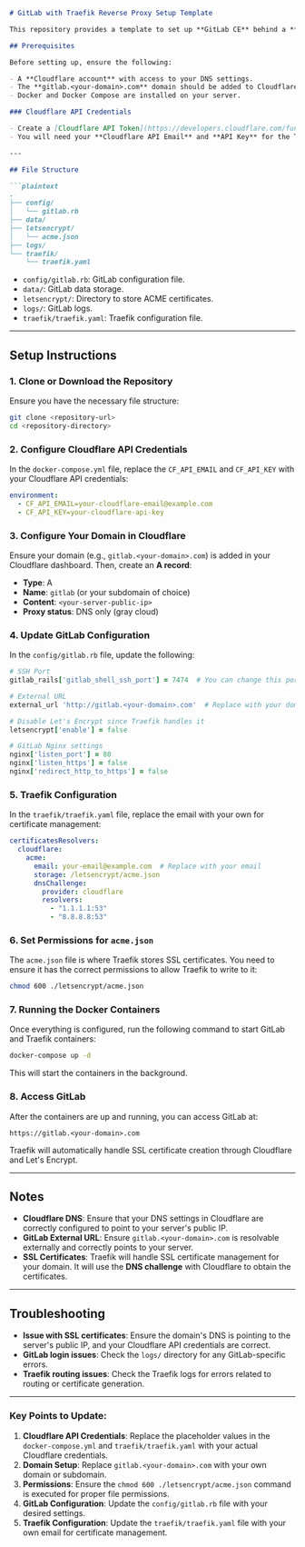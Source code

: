 ```markdown
# GitLab with Traefik Reverse Proxy Setup Template

This repository provides a template to set up **GitLab CE** behind a **Traefik reverse proxy** using **Docker**. The setup includes **Cloudflare DNS** for SSL certificate management using **Let's Encrypt** and **DNS challenge**.

## Prerequisites

Before setting up, ensure the following:

- A **Cloudflare account** with access to your DNS settings.
- The **gitlab.<your-domain>.com** domain should be added to Cloudflare and point to the server’s public IP.
- Docker and Docker Compose are installed on your server.

### Cloudflare API Credentials

- Create a [Cloudflare API Token](https://developers.cloudflare.com/fundamentals/api/) with permissions to manage DNS records.
- You will need your **Cloudflare API Email** and **API Key** for the Traefik configuration.

---

## File Structure

```plaintext
.
├── config/
│   └── gitlab.rb
├── data/
├── letsencrypt/
│   └── acme.json
├── logs/
└── traefik/
    └── traefik.yaml
```

- `config/gitlab.rb`: GitLab configuration file.
- `data/`: GitLab data storage.
- `letsencrypt/`: Directory to store ACME certificates.
- `logs/`: GitLab logs.
- `traefik/traefik.yaml`: Traefik configuration file.

---

## Setup Instructions

### 1. Clone or Download the Repository

Ensure you have the necessary file structure:

```bash
git clone <repository-url>
cd <repository-directory>
```

### 2. Configure Cloudflare API Credentials

In the `docker-compose.yml` file, replace the `CF_API_EMAIL` and `CF_API_KEY` with your Cloudflare API credentials:

```yaml
environment:
  - CF_API_EMAIL=your-cloudflare-email@example.com
  - CF_API_KEY=your-cloudflare-api-key
```

### 3. Configure Your Domain in Cloudflare

Ensure your domain (e.g., `gitlab.<your-domain>.com`) is added in your Cloudflare dashboard. Then, create an **A record**:

- **Type**: A
- **Name**: `gitlab` (or your subdomain of choice)
- **Content**: `<your-server-public-ip>`
- **Proxy status**: DNS only (gray cloud)

### 4. Update GitLab Configuration

In the `config/gitlab.rb` file, update the following:

```ruby
# SSH Port
gitlab_rails['gitlab_shell_ssh_port'] = 7474  # You can change this port

# External URL
external_url 'http://gitlab.<your-domain>.com'  # Replace with your domain

# Disable Let's Encrypt since Traefik handles it
letsencrypt['enable'] = false

# GitLab Nginx settings
nginx['listen_port'] = 80
nginx['listen_https'] = false
nginx['redirect_http_to_https'] = false
```

### 5. Traefik Configuration

In the `traefik/traefik.yaml` file, replace the email with your own for certificate management:

```yaml
certificatesResolvers:
  cloudflare:
    acme:
      email: your-email@example.com  # Replace with your email
      storage: /letsencrypt/acme.json
      dnsChallenge:
        provider: cloudflare
        resolvers:
          - "1.1.1.1:53"
          - "8.8.8.8:53"
```

### 6. Set Permissions for `acme.json`

The `acme.json` file is where Traefik stores SSL certificates. You need to ensure it has the correct permissions to allow Traefik to write to it:

```bash
chmod 600 ./letsencrypt/acme.json
```

### 7. Running the Docker Containers

Once everything is configured, run the following command to start GitLab and Traefik containers:

```bash
docker-compose up -d
```

This will start the containers in the background.

### 8. Access GitLab

After the containers are up and running, you can access GitLab at:

```plaintext
https://gitlab.<your-domain>.com
```

Traefik will automatically handle SSL certificate creation through Cloudflare and Let's Encrypt.

---

## Notes

- **Cloudflare DNS**: Ensure that your DNS settings in Cloudflare are correctly configured to point to your server's public IP.
- **GitLab External URL**: Ensure `gitlab.<your-domain>.com` is resolvable externally and correctly points to your server.
- **SSL Certificates**: Traefik will handle SSL certificate management for your domain. It will use the **DNS challenge** with Cloudflare to obtain the certificates.

---

## Troubleshooting

- **Issue with SSL certificates**: Ensure the domain's DNS is pointing to the server's public IP, and your Cloudflare API credentials are correct.
- **GitLab login issues**: Check the `logs/` directory for any GitLab-specific errors.
- **Traefik routing issues**: Check the Traefik logs for errors related to routing or certificate generation.

---

### Key Points to Update:

1. **Cloudflare API Credentials**: Replace the placeholder values in the `docker-compose.yml` and `traefik/traefik.yaml` with your actual Cloudflare credentials.
2. **Domain Setup**: Replace `gitlab.<your-domain>.com` with your own domain or subdomain.
3. **Permissions**: Ensure the `chmod 600 ./letsencrypt/acme.json` command is executed for proper file permissions.
4. **GitLab Configuration**: Update the `config/gitlab.rb` file with your desired settings.
5. **Traefik Configuration**: Update the `traefik/traefik.yaml` file with your own email for certificate management.